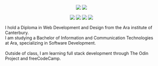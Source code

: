 <p align="center"><a href="#"><img src="https://img.shields.io/badge/Linux-FCC624?style=for-the-badge&logo=linux&logoColor=black"/></a> <a href="#"><img src="https://img.shields.io/badge/Windows-0078D6?style=for-the-badge&logo=windows&logoColor=white"/></a></p>

<p align="center">
<a href="https://www.w3.org/standards/webdesign/htmlcss.html"><img src="https://img.shields.io/badge/HTML5-E34F26?style=for-the-badge&logo=html5&logoColor=white"/></a>
<a href="https://www.w3.org/standards/webdesign/htmlcss.html"><img src="https://img.shields.io/badge/CSS3-1572B6?style=for-the-badge&logo=css3&logoColor=white"/></a>
    <a href="https://www.w3.org/standards/webdesign/script.html"><img src="https://img.shields.io/badge/Sass-CC6699?style=for-the-badge&logo=sass&logoColor=white"/></a>
<a href="https://www.w3.org/standards/webdesign/script.html"><img src="https://img.shields.io/badge/JavaScript-F7DF1E?style=for-the-badge&logo=javascript&logoColor=black"/></a>
</p>
I hold a Diploma in Web Development and Design from the Ara institute of Canterbury.
<br>
I am studying a Bachelor of Information and Communication Technologies at Ara, specializing in Software Development.
<br>
<br>
Outside of class, I am learning full stack development through The Odin Project and freeCodeCamp.
